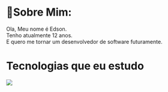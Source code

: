 # 🤠Sobre Mim:

   Ola, Meu nome é Edson.<br>Tenho atualmente 12 anos.<br>E quero me tornar um desenvolvedor de software futuramente.
   
# Tecnologias que eu estudo
<div style="display: flex">
<img src="https://img.shields.io/badge/Go-00ADD8?style=for-the-badge&logo=go&logoColor=white"  
</div>


